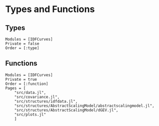 
# Types and Functions

## Types

```@autodocs
Modules = [IDFCurves]
Private = false
Order = [:type]
```

## Functions

```@autodocs
Modules = [IDFCurves]
Private = true
Order = [:function]
Pages = [
    "src/data.jl",
    "src/covariance.jl",
    "src/structures/idfdata.jl",
    "src/structures/AbstractScalingModel/abstractscalingmodel.jl",
    "src/structures/AbstractScalingModel/dGEV.jl",
    "src/plots.jl"
    ]
```

